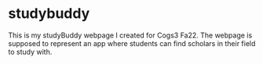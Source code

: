 # studybuddy

This is my studyBuddy webpage I created for Cogs3 Fa22. The webpage is supposed to represent an app where students can find scholars in their field to study with.

